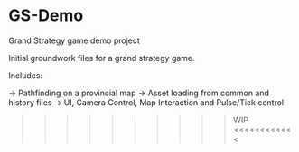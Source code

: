 # GS-Demo
Grand Strategy game demo project

Initial groundwork files for a grand strategy game.

Includes:

-> Pathfinding on a provincial map
-> Asset loading from common and history files
-> UI, Camera Control, Map Interaction and Pulse/Tick control

>>>>>>>>>> WIP <<<<<<<<<<<<
